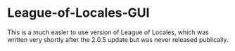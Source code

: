 # League-of-Locales-GUI
This is a much easier to use version of League of Locales, which was written very shortly after the 2.0.5 update but was never released publically.
